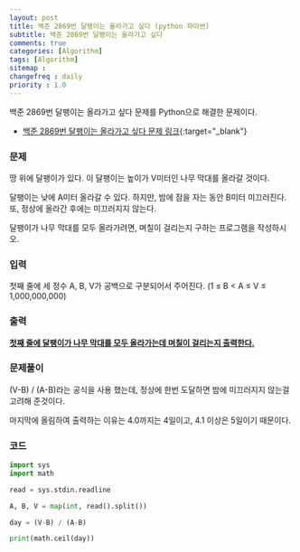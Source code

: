 ```yaml
---
layout: post
title: 백준 2869번 달팽이는 올라가고 싶다 (python 파이썬)
subtitle: 백준 2869번 달팽이는 올라가고 싶다
comments: true
categories: [Algorithm]
tags: [Algorithm]
sitemap :
changefreq : daily
priority : 1.0
---
```

백준 2869번 달팽이는 올라가고 싶다 문제를 Python으로 해결한 문제이다.  

* [백준 2869번 달팽이는 올라가고 싶다 문제 링크](https://www.acmicpc.net/problem/2869){:target="_blank"}


### 문제 
땅 위에 달팽이가 있다. 이 달팽이는 높이가 V미터인 나무 막대를 올라갈 것이다.

달팽이는 낮에 A미터 올라갈 수 있다. 하지만, 밤에 잠을 자는 동안 B미터 미끄러진다. 또, 정상에 올라간 후에는 미끄러지지 않는다.

달팽이가 나무 막대를 모두 올라가려면, 며칠이 걸리는지 구하는 프로그램을 작성하시오.


### 입력
첫째 줄에 세 정수 A, B, V가 공백으로 구분되어서 주어진다. (1 ≤ B < A ≤ V ≤ 1,000,000,000)


### 출력
**<u>첫째 줄에 달팽이가 나무 막대를 모두 올라가는데 며칠이 걸리는지 출력한다.</u>**


### 문제풀이
(V-B) / (A-B)라는 공식을 사용 했는데, 정상에 한번 도달하면 밤에 미끄러지지 않는걸 고려해 준것이다.

마지막에 올림하여 출력하는 이유는 4.0까지는 4일이고, 4.1 이상은 5일이기 때문이다.


### 코드
```python
import sys
import math

read = sys.stdin.readline

A, B, V = map(int, read().split())

day = (V-B) / (A-B)

print(math.ceil(day))
```
